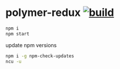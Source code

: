 # polymer-redux [![build](https://travis-ci.org/daggerok/polymer-redux.svg?branch=master)](https://travis-ci.org/daggerok/polymer-redux)

```bash
npm i
npm start
```

update npm versions

```bash
npm i -g npm-check-updates
ncu -u
```
